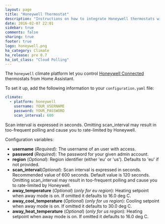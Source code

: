 ```yaml
---
layout: page
title: "Honeywell Thermostat"
description: "Instructions on how to integrate Honeywell thermostats within Home Assistant."
date: 2016-02-07 22:01
sidebar: true
comments: false
sharing: true
footer: true
logo: honeywell.png
ha_category: Climate
ha_release: pre 0.7
ha_iot_class: "Cloud Polling" 
---
```



The `honeywell` climate platform let you control [Honeywell Connected](http://getconnected.honeywell.com/en/) thermostats from Home Assistant.

To set it up, add the following information to your `configuration.yaml` file:

```yaml
climate:
  - platform: honeywell
    username: YOUR_USERNAME
    password: YOUR_PASSWORD
    scan_interval: 600
```
<p class='note'>
Scan interval is expressed in seconds. Omitting scan_interval may result in too-frequent polling and cause you to rate-limited by Honeywell.
</p>

Configuration variables:

- **username** (*Required*): The username of an user with access.
- **password** (*Required*): The password for your given admin account.
- **region** (*Optional*): Region identifier (either 'eu' or 'us'). Defaults to 'eu' if not provided.
- **scan_interval**(*Optional*): Scan interval is expressed in seconds. Recommended value of 600 seconds. Default value is 120 seconds. Omitting scan_interval may result in too-frequent polling and cause you to rate-limited by Honeywell.
- **away_temperature** (*Optional*) (*only for eu region*): Heating setpoint when away mode is on. If omitted it defaults to 16.0 deg C.
- **away_cool_temperature** (*Optional*) (*only for us region*): Cooling setpoint when away mode is on. If omitted it defaults to 30.0 deg C.
- **away_heat_temperature** (*Optional*) (*only for us region*): Heating setpoint when away mode is on. If omitted it defaults to 16.0 deg C.
